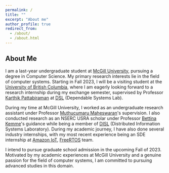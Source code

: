 ```yaml
---
permalink: /
title: ""
excerpt: "About me"
author_profile: true
redirect_from: 
  - /about/
  - /about.html
---
```


About Me 
---------
I am a last-year undergraduate student at [McGill University](https://www.cs.mcgill.ca/), pursuing a degree in Computer Science. My primary research interests lie in the field of computer systems. Starting in Fall 2023, I will be a visiting student at the [University of British Columbia](https://www.cs.ubc.ca/), where I am eagerly looking forward to a research internship during my exchange semester, supervised by Professor [Karthik Pattabiraman](https://blogs.ubc.ca/karthik/) at [DSL](https://blogs.ubc.ca/dependablesystemslab/) (Dependable Systems Lab). 

During my time at McGill University, I worked as an undergraduate research assistant under Professor [Muthucumaru Maheswaran](https://www.cs.mcgill.ca/~maheswar/)'s supervision. I also conducted research as an NSERC USRA scholar under Professor [Bettina Kemme](https://www.cs.mcgill.ca/~kemme/)'s guidance while being a member of [DISL](https://www.cs.mcgill.ca/~kemme/disl/index.html) (Distributed Information Systems Laboratory). During my academic journey, I have also done several industry internships, with my most recent experience being an SDE internship at [Amazon IoT](https://aws.amazon.com/iot/), [FreeRTOS](https://aws.amazon.com/freertos/) team.

I intend to pursue graduate school admission in the upcoming Fall of 2023. Motivated by my academic experiences at McGill University and a genuine passion for the field of computer systems, I am committed to pursuing advanced studies in this domain.